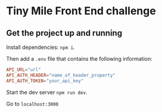 # Tiny Mile Front End challenge

## Get the project up and running

Install dependencies: `npm i`.

Then add a `.env` file that contains the following information:

```conf
API_URL="url"
API_AUTH_HEADER="name_of_header_property"
API_AUTH_TOKEN="your_api_key"
```

Start the dev server `npm run dev`.

Go to `localhost:3000`
